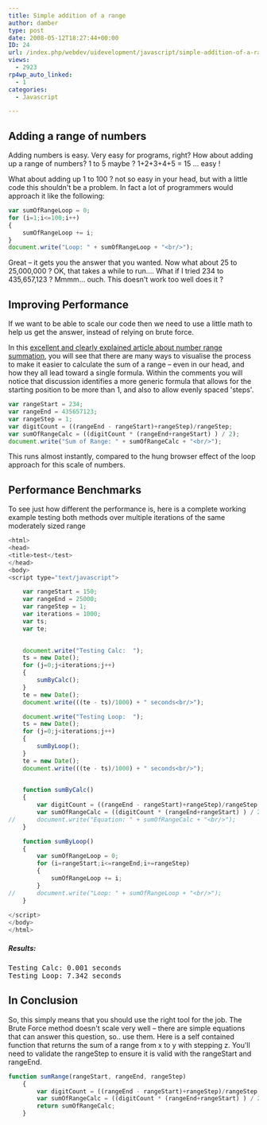 ```yaml
---
title: Simple addition of a range
author: damber
type: post
date: 2008-05-12T18:27:44+00:00
ID: 24
url: /index.php/webdev/uidevelopment/javascript/simple-addition-of-a-range-2/
views:
  - 2923
rp4wp_auto_linked:
  - 1
categories:
  - Javascript

---
```

## Adding a range of numbers

Adding numbers is easy. Very easy for programs, right? How about adding up a range of numbers? 1 to 5 maybe ? 1+2+3+4+5 = 15 … easy !

What about adding up 1 to 100 ? not so easy in your head, but with a little code this shouldn't be a problem. In fact a lot of programmers would approach it like the following:

```javascript
var sumOfRangeLoop = 0;
for (i=1;i<=100;i++)
{
	sumOfRangeLoop += i;
}
document.write("Loop: " + sumOfRangeLoop + "<br/>");	
```
Great – it gets you the answer that you wanted. Now what about 25 to 25,000,000 ? OK, that takes a while to run…. What if I tried 234 to 435,657,123 ? Mmmm… ouch. This doesn't work too well does it ? 

## Improving Performance

If we want to be able to scale our code then we need to use a little math to help us get the answer, instead of relying on brute force. 

In this [excellent and clearly explained article about number range summation][1], you will see that there are many ways to visualise the process to make it easier to calculate the sum of a range – even in our head, and how they all lead toward a single formula. Within the comments you will notice that discussion identifies a more generic formula that allows for the starting position to be more than 1, and also to allow evenly spaced 'steps'. 

```javascript
var rangeStart = 234;
var rangeEnd = 435657123;
var rangeStep = 1;
var digitCount = ((rangeEnd - rangeStart)+rangeStep)/rangeStep;
var sumOfRangeCalc = ((digitCount * (rangeEnd+rangeStart) ) / 2);	
document.write("Sum of Range: " + sumOfRangeCalc + "<br/>");	
```
This runs almost instantly, compared to the hung browser effect of the loop approach for this scale of numbers. 

## Performance Benchmarks

To see just how different the performance is, here is a complete working example testing both methods over multiple iterations of the same moderately sized range

```javascript
<html>
<head>
<title>test</test>
</head>
<body>
<script type="text/javascript">

	var rangeStart = 150;
	var rangeEnd = 25000;
	var rangeStep = 1;
	var iterations = 1000;
	var ts;
	var te;

	
	document.write("Testing Calc:  ");
	ts = new Date();
	for (j=0;j<iterations;j++)
	{
		sumByCalc();
	}
	te = new Date();
	document.write(((te - ts)/1000) + " seconds<br/>");

	document.write("Testing Loop:  ");
	ts = new Date();
	for (j=0;j<iterations;j++)
	{
		sumByLoop();
	}
	te = new Date();
	document.write(((te - ts)/1000) + " seconds<br/>");

	
	function sumByCalc()
	{
		var digitCount = ((rangeEnd - rangeStart)+rangeStep)/rangeStep;
		var sumOfRangeCalc = ((digitCount * (rangeEnd+rangeStart) ) / 2);	
//		document.write("Equation: " + sumOfRangeCalc + "<br/>");	
	}

	function sumByLoop()
	{
		var sumOfRangeLoop = 0;
		for (i=rangeStart;i<=rangeEnd;i+=rangeStep)
		{
			sumOfRangeLoop += i;
		}
//		document.write("Loop: " + sumOfRangeLoop + "<br/>");	
	}
		
</script>
</body>
</html>
```
##### Results:

<pre>Testing Calc: 0.001 seconds
Testing Loop: 7.342 seconds
</pre>

## In Conclusion

So, this simply means that you should use the right tool for the job. The Brute Force method doesn't scale very well – there are simple equations that can answer this question, so.. use them. Here is a self contained function that returns the sum of a range from x to y with stepping z. You'll need to validate the rangeStep to ensure it is valid with the rangeStart and rangeEnd.

```javascript
function sumRange(rangeStart, rangeEnd, rangeStep)
	{
		var digitCount = ((rangeEnd - rangeStart)+rangeStep)/rangeStep;
		var sumOfRangeCalc = ((digitCount * (rangeEnd+rangeStart) ) / 2);	
		return sumOfRangeCalc;
	}
```

 [1]: http://betterexplained.com/articles/techniques-for-adding-the-numbers-1-to-100/